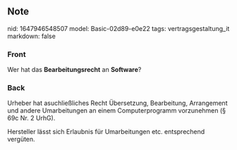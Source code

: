 ## Note
nid: 1647946548507
model: Basic-02d89-e0e22
tags: vertragsgestaltung_it
markdown: false

### Front
Wer hat das <b>Bearbeitungsrecht</b> an <b>Software</b>?

### Back
Urheber hat asuchließliches Recht Übersetzung, Bearbeitung, Arrangement und andere Umarbeitungen an einem Computerprogramm vorzunehmen (§ 69c Nr. 2 UrhG).

Hersteller lässt sich Erlaubnis für Umarbeitungen etc. entsprechend vergüten.
